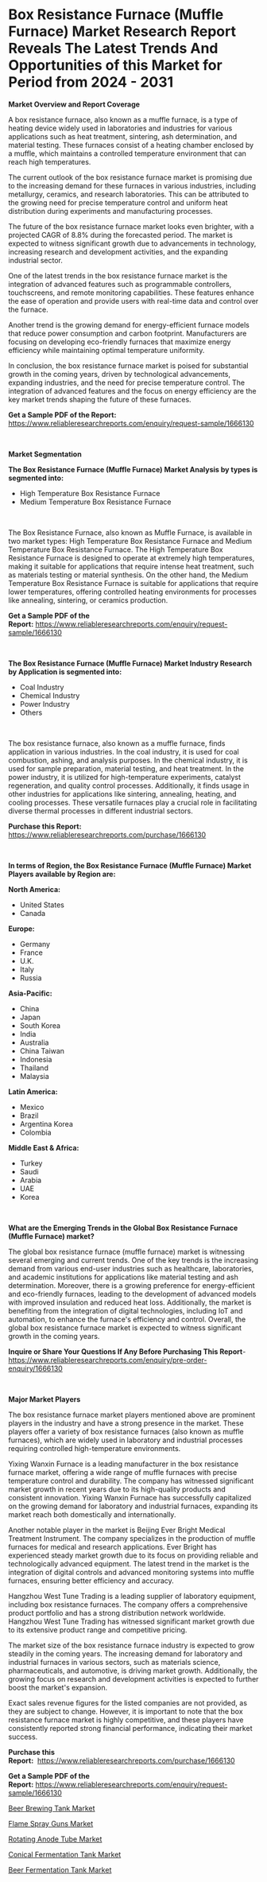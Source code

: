 <p><h1>Box Resistance Furnace (Muffle Furnace) Market Research Report Reveals The Latest Trends And Opportunities of this Market for Period from 2024 - 2031</h1></p><p><strong>Market Overview and Report Coverage</strong></p>
<p><p>A box resistance furnace, also known as a muffle furnace, is a type of heating device widely used in laboratories and industries for various applications such as heat treatment, sintering, ash determination, and material testing. These furnaces consist of a heating chamber enclosed by a muffle, which maintains a controlled temperature environment that can reach high temperatures.</p><p>The current outlook of the box resistance furnace market is promising due to the increasing demand for these furnaces in various industries, including metallurgy, ceramics, and research laboratories. This can be attributed to the growing need for precise temperature control and uniform heat distribution during experiments and manufacturing processes.</p><p>The future of the box resistance furnace market looks even brighter, with a projected CAGR of 8.8% during the forecasted period. The market is expected to witness significant growth due to advancements in technology, increasing research and development activities, and the expanding industrial sector.</p><p>One of the latest trends in the box resistance furnace market is the integration of advanced features such as programmable controllers, touchscreens, and remote monitoring capabilities. These features enhance the ease of operation and provide users with real-time data and control over the furnace.</p><p>Another trend is the growing demand for energy-efficient furnace models that reduce power consumption and carbon footprint. Manufacturers are focusing on developing eco-friendly furnaces that maximize energy efficiency while maintaining optimal temperature uniformity.</p><p>In conclusion, the box resistance furnace market is poised for substantial growth in the coming years, driven by technological advancements, expanding industries, and the need for precise temperature control. The integration of advanced features and the focus on energy efficiency are the key market trends shaping the future of these furnaces.</p></p>
<p><strong>Get a Sample PDF of the Report:</strong> <a href="https://www.reliableresearchreports.com/enquiry/request-sample/1666130">https://www.reliableresearchreports.com/enquiry/request-sample/1666130</a></p>
<p>&nbsp;</p>
<p><strong>Market Segmentation</strong></p>
<p><strong>The Box Resistance Furnace (Muffle Furnace) Market Analysis by types is segmented into:</strong></p>
<p><ul><li>High Temperature Box Resistance Furnace</li><li>Medium Temperature Box Resistance Furnace</li></ul></p>
<p>&nbsp;</p>
<p><p>The Box Resistance Furnace, also known as Muffle Furnace, is available in two market types: High Temperature Box Resistance Furnace and Medium Temperature Box Resistance Furnace. The High Temperature Box Resistance Furnace is designed to operate at extremely high temperatures, making it suitable for applications that require intense heat treatment, such as materials testing or material synthesis. On the other hand, the Medium Temperature Box Resistance Furnace is suitable for applications that require lower temperatures, offering controlled heating environments for processes like annealing, sintering, or ceramics production.</p></p>
<p><strong>Get a Sample PDF of the Report:</strong>&nbsp;<a href="https://www.reliableresearchreports.com/enquiry/request-sample/1666130">https://www.reliableresearchreports.com/enquiry/request-sample/1666130</a></p>
<p>&nbsp;</p>
<p><strong>The Box Resistance Furnace (Muffle Furnace) Market Industry Research by Application is segmented into:</strong></p>
<p><ul><li>Coal Industry</li><li>Chemical Industry</li><li>Power Industry</li><li>Others</li></ul></p>
<p>&nbsp;</p>
<p><p>The box resistance furnace, also known as a muffle furnace, finds application in various industries. In the coal industry, it is used for coal combustion, ashing, and analysis purposes. In the chemical industry, it is used for sample preparation, material testing, and heat treatment. In the power industry, it is utilized for high-temperature experiments, catalyst regeneration, and quality control processes. Additionally, it finds usage in other industries for applications like sintering, annealing, heating, and cooling processes. These versatile furnaces play a crucial role in facilitating diverse thermal processes in different industrial sectors.</p></p>
<p><strong>Purchase this Report:</strong>&nbsp; <a href="https://www.reliableresearchreports.com/purchase/1666130">https://www.reliableresearchreports.com/purchase/1666130</a></p>
<p>&nbsp;</p>
<p><strong>In terms of Region, the Box Resistance Furnace (Muffle Furnace) Market Players available by Region are:</strong></p>
<p>
    <p> <strong> North America: </strong>
        <ul>
            <li>United States</li>
            <li>Canada</li>
        </ul>
        </p> 
    <p> <strong> Europe: </strong>
        <ul>
            <li>Germany</li>
            <li>France</li>
            <li>U.K.</li>
            <li>Italy</li>
            <li>Russia</li>
        </ul>
        </p> 
    <p> <strong> Asia-Pacific: </strong>
        <ul>
            <li>China</li>
            <li>Japan</li>
            <li>South Korea</li>
            <li>India</li>
            <li>Australia</li>
            <li>China Taiwan</li>
            <li>Indonesia</li>
            <li>Thailand</li>
            <li>Malaysia</li>
        </ul>
        </p> 
    <p> <strong> Latin America: </strong>
        <ul>
            <li>Mexico</li>
            <li>Brazil</li>
            <li>Argentina Korea</li>
            <li>Colombia</li>
        </ul>
        </p> 
    <p> <strong> Middle East & Africa: </strong>
        <ul>
            <li>Turkey</li>
            <li>Saudi</li>
            <li>Arabia</li>
            <li>UAE</li>
            <li>Korea</li>
        </ul>
    </p>
    </p>
<p>&nbsp;</p>
<p><strong>What are the Emerging Trends in the Global Box Resistance Furnace (Muffle Furnace) market?</strong></p>
<p><p>The global box resistance furnace (muffle furnace) market is witnessing several emerging and current trends. One of the key trends is the increasing demand from various end-user industries such as healthcare, laboratories, and academic institutions for applications like material testing and ash determination. Moreover, there is a growing preference for energy-efficient and eco-friendly furnaces, leading to the development of advanced models with improved insulation and reduced heat loss. Additionally, the market is benefiting from the integration of digital technologies, including IoT and automation, to enhance the furnace's efficiency and control. Overall, the global box resistance furnace market is expected to witness significant growth in the coming years.</p></p>
<p><strong>Inquire or Share Your Questions If Any Before Purchasing This Report</strong>- <a href="https://www.reliableresearchreports.com/enquiry/pre-order-enquiry/1666130">https://www.reliableresearchreports.com/enquiry/pre-order-enquiry/1666130</a></p>
<p>&nbsp;</p>
<p><strong>Major Market Players</strong></p>
<p><p>The box resistance furnace market players mentioned above are prominent players in the industry and have a strong presence in the market. These players offer a variety of box resistance furnaces (also known as muffle furnaces), which are widely used in laboratory and industrial processes requiring controlled high-temperature environments.</p><p>Yixing Wanxin Furnace is a leading manufacturer in the box resistance furnace market, offering a wide range of muffle furnaces with precise temperature control and durability. The company has witnessed significant market growth in recent years due to its high-quality products and consistent innovation. Yixing Wanxin Furnace has successfully capitalized on the growing demand for laboratory and industrial furnaces, expanding its market reach both domestically and internationally.</p><p>Another notable player in the market is Beijing Ever Bright Medical Treatment Instrument. The company specializes in the production of muffle furnaces for medical and research applications. Ever Bright has experienced steady market growth due to its focus on providing reliable and technologically advanced equipment. The latest trend in the market is the integration of digital controls and advanced monitoring systems into muffle furnaces, ensuring better efficiency and accuracy.</p><p>Hangzhou West Tune Trading is a leading supplier of laboratory equipment, including box resistance furnaces. The company offers a comprehensive product portfolio and has a strong distribution network worldwide. Hangzhou West Tune Trading has witnessed significant market growth due to its extensive product range and competitive pricing.</p><p>The market size of the box resistance furnace industry is expected to grow steadily in the coming years. The increasing demand for laboratory and industrial furnaces in various sectors, such as materials science, pharmaceuticals, and automotive, is driving market growth. Additionally, the growing focus on research and development activities is expected to further boost the market's expansion.</p><p>Exact sales revenue figures for the listed companies are not provided, as they are subject to change. However, it is important to note that the box resistance furnace market is highly competitive, and these players have consistently reported strong financial performance, indicating their market success.</p></p>
<p><strong>Purchase this Report:</strong>&nbsp;&nbsp;<a href="https://www.reliableresearchreports.com/purchase/1666130">https://www.reliableresearchreports.com/purchase/1666130</a></p>
<p></p>
<p><strong>Get a Sample PDF of the Report:</strong>&nbsp;<a href="https://www.reliableresearchreports.com/enquiry/request-sample/1666130">https://www.reliableresearchreports.com/enquiry/request-sample/1666130</a></p>
<p><p><a href="https://github.com/RickHolmes3/Market-Research-Report-List-2/blob/main/beer-brewing-tank-market.md">Beer Brewing Tank Market</a></p><p><a href="https://github.com/RoccoManning/Market-Research-Report-List-3/blob/main/flame-spray-guns-market.md">Flame Spray Guns Market</a></p><p><a href="https://github.com/NorbertYates/Market-Research-Report-List-3/blob/main/rotating-anode-tube-market.md">Rotating Anode Tube Market</a></p><p><a href="https://github.com/CliffMedina6/Market-Research-Report-List-2/blob/main/conical-fermentation-tank-market.md">Conical Fermentation Tank Market</a></p><p><a href="https://github.com/GroverBarry/Market-Research-Report-List-3/blob/main/beer-fermentation-tank-market.md">Beer Fermentation Tank Market</a></p></p>